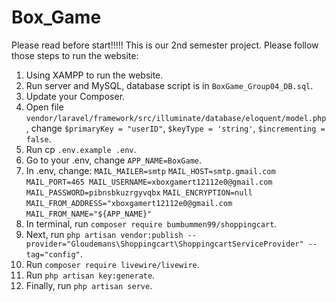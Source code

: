 # Box_Game

Please read before start!!!!!
This is our 2nd semester project. Please follow those steps to run the website:

1. Using XAMPP to run the website.
2. Run server and MySQL, database script is in `BoxGame_Group04_DB.sql`.
3. Update your Composer.
4. Open file `vendor/laravel/framework/src/illuminate/database/eloquent/model.php`, change `$primaryKey = "userID"`, `$keyType = 'string'`, `$incrementing = false`.
5. Run cp `.env.example .env`.
6. Go to your .env, change `APP_NAME=BoxGame`.
7. In .env, change:
   `MAIL_MAILER=smtp` `MAIL_HOST=smtp.gmail.com` `MAIL_PORT=465 MAIL_USERNAME=xboxgamert12112e0@gmail.com` `MAIL_PASSWORD=pibnsbkuzrgyvqbx` `MAIL_ENCRYPTION=null` `MAIL_FROM_ADDRESS="xboxgamert12112e0@gmail.com` `MAIL_FROM_NAME="${APP_NAME}"`
8. In terminal, run `composer require bumbummen99/shoppingcart`.
9. Next, run `php artisan vendor:publish --provider="Gloudemans\Shoppingcart\ShoppingcartServiceProvider" --tag="config"`.
10. Run `composer require livewire/livewire`.
11. Run `php artisan key:generate`.
12. Finally, run `php artisan serve`.
